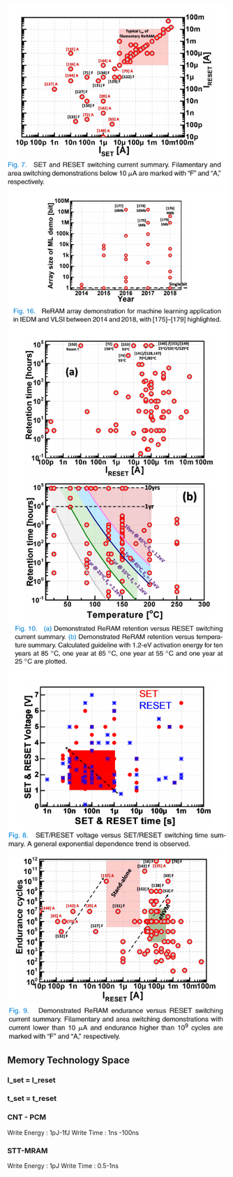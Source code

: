 ![](2020-08-11-01-24-11.png)
![](2020-08-11-01-26-04.png)
![](2020-08-11-01-26-37.png)
![](2020-08-11-01-26-51.png)
![](2020-08-11-01-27-02.png)

## Memory Technology Space

### I_set = I_reset

### t_set = t_reset

### CNT - PCM

Write Energy : 1pJ-1fJ
Write Time : 1ns -100ns

### STT-MRAM

Write Energy : 1pJ
Write Time : 0.5-1ns
